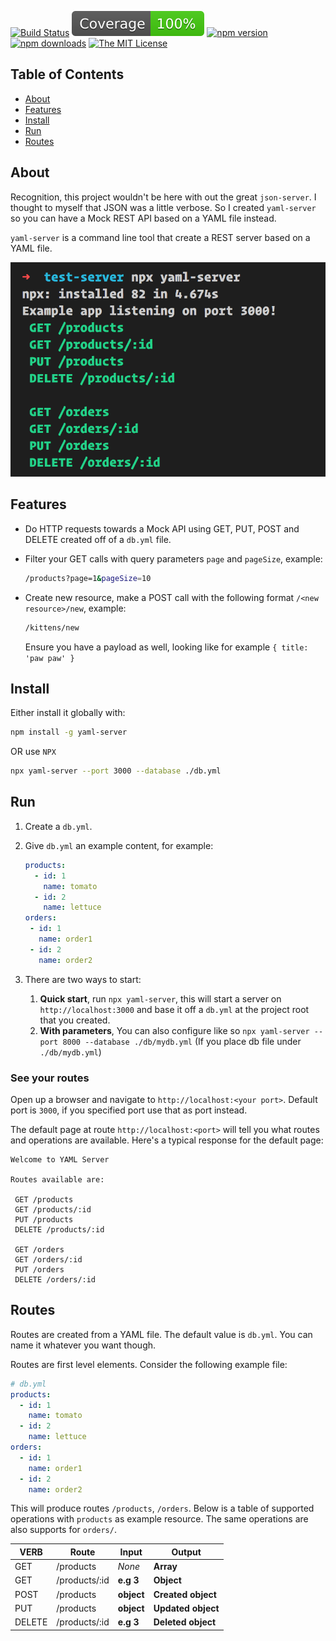 [![Build Status](https://dev.azure.com/devrel/chris-testing/_apis/build/status/softchris.yaml-server?branchName=master)](https://dev.azure.com/devrel/chris-testing/_build/latest?definitionId=23&branchName=master)
![Coverage](./badges/coverage.svg)
[![npm version](https://badge.fury.io/js/yaml-server.svg)](https://www.npmjs.com/package/yaml-server)
[![npm downloads](https://img.shields.io/npm/dm/yaml-server?color=blue&label=npm%20downloads&style=flat-square)](https://www.npmjs.com/package/yaml-server)
[![The MIT License](https://img.shields.io/badge/license-MIT-orange.svg?color=blue&style=flat-square)](http://opensource.org/licenses/MIT)

## Table of Contents

- [About](#about)
- [Features](#features)
- [Install](#install)
- [Run](#run)
- [Routes](#routes)

## About

Recognition, this project wouldn't be here with out the great `json-server`. I thought to myself that JSON was a little verbose. So I created `yaml-server` so you can have a Mock REST API based on a YAML file instead.

`yaml-server` is a command line tool that create a REST server based on a YAML file.

![Application running](yaml-server.png)

## Features

- Do HTTP requests towards a Mock API using GET, PUT, POST and DELETE created off of a `db.yml` file.
- Filter your GET calls with query parameters `page` and `pageSize`, example:

    ```bash
    /products?page=1&pageSize=10
    ```

- Create new resource, make a POST call with the following format `/<new resource>/new`, example:

    ```bash
    /kittens/new
    ```

    Ensure you have a payload as well, looking like for example `{ title: 'paw paw' }`

## Install

Either install it globally with:

```bash
npm install -g yaml-server
```

OR use `NPX`

```bash
npx yaml-server --port 3000 --database ./db.yml
```

## Run

1. Create a `db.yml`.
1. Give `db.yml` an example content, for example:

   ```yaml
   products:
     - id: 1
       name: tomato
     - id: 2
       name: lettuce
   orders:
    - id: 1
      name: order1
    - id: 2
      name: order2
   ```

1. There are two ways to start:
   1. **Quick start**, run `npx yaml-server`, this will start a server on `http://localhost:3000` and base it off a `db.yml` at the project root that you created.
   1. **With parameters**, You can also configure like so `npx yaml-server --port 8000 --database ./db/mydb.yml` (If you place db file under `./db/mydb.yml`)

### See your routes

Open up a browser and navigate to `http://localhost:<your port>`. Default port is `3000`, if you specified port use that as port instead.

The default page at route `http://localhost:<port>` will tell you what routes and operations are available. Here's a typical response for the default page:

```output
Welcome to YAML Server

Routes available are:

 GET /products
 GET /products/:id
 PUT /products
 DELETE /products/:id

 GET /orders
 GET /orders/:id
 PUT /orders
 DELETE /orders/:id
```

## Routes

Routes are created from a YAML file. The default value is  `db.yml`. You can name it whatever you want though. 

Routes are first level elements. Consider the following example file:

```yml
# db.yml
products:
  - id: 1
    name: tomato
  - id: 2
    name: lettuce
orders:
  - id: 1
    name: order1
  - id: 2
    name: order2
```

This will produce routes `/products`, `/orders`. Below is a table of supported operations with `products` as example resource. The same operations are also supports for `orders/`.

| VERB     |Route          | Input      | Output             |
|----------|---------------|------------|--------------------|
| GET      | /products     | *None*     | **Array**          |
| GET      | /products/:id |  **e.g 3** | **Object**         |
| POST     | /products     | **object** | **Created object** |
| PUT      | /products     | **object** | **Updated object** |
| DELETE   | /products/:id | **e.g 3**  | **Deleted object** |
